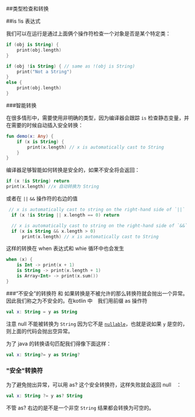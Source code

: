 ##类型检查和转换

##is !is 表达式

我们可以在运行是通过上面俩个操作符检查一个对象是否是某个特定类：

```kotlin
if (obj is String) {
	print(obj.length)
}

if (obj !is String) { // same as !(obj is String)
	print("Not a String")
}
else {
	print(obj.length)
}
```

###智能转换

在很多情形中，需要使用非明确的类型，因为编译器会跟踪 `is` 检查静态变量，并在需要的时候自动插入安全转换：

```kotlin
fun demo(x: Any) {
	if (x is String) {
		print(x.length) // x is automatically cast to String
	}
}
```

编译器足够智能如何转换是安全的，如果不安全将会返回：

```kotlin
if (x !is String) return
print(x.length) //x 自动转换为 String
```

或者在 `||` `&&` 操作符的右边的值

```kotlin
 // x is automatically cast to string on the right-hand side of `||`
  if (x !is String || x.length == 0) return

  // x is automatically cast to string on the right-hand side of `&&`
  if (x is String && x.length > 0)
      print(x.length) // x is automatically cast to String
```

这样的转换在 when 表达式和 whie 循环中也会发生

```kotlin
when (x) {
	is Int -> print(x + 1)
	is String -> print(x.length + 1)
	is Array<Int> -> print(x.sum())
}
```

###“不安全”的转换符
和
如果转换是不被允许的那么转换符就会抛出一个异常。因此我们称之为不安全的。在kotlin 中　我们用前缀 as 操作符

```kotlin
val x: String = y as String
```

注意 null 不能被转换为 `String` 因为它不是 [`nullable`](http://kotlinlang.org/docs/reference/null-safety.html)，也就是说如果 `y` 是空的，则上面的代码会抛出空异常。

为了 java 的转换语句匹配我们得像下面这样：

```kotlin
val x: String?= y as String?
```

### "安全"转换符

为了避免抛出异常，可以用 as? 这个安全转换符，这样失败就会返回 null　：

```kotlin
val x: String ?= y as? String
```

不管 as? 右边的是不是一个非空 `String` 结果都会转换为可空的。